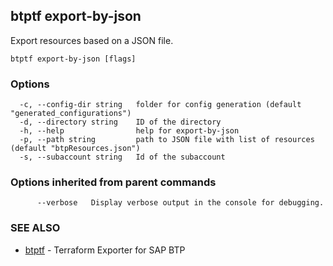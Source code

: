 ## btptf export-by-json

Export resources based on a JSON file.

```
btptf export-by-json [flags]
```

### Options

```
  -c, --config-dir string   folder for config generation (default "generated_configurations")
  -d, --directory string    ID of the directory
  -h, --help                help for export-by-json
  -p, --path string         path to JSON file with list of resources (default "btpResources.json")
  -s, --subaccount string   Id of the subaccount
```

### Options inherited from parent commands

```
      --verbose   Display verbose output in the console for debugging.
```

### SEE ALSO

* [btptf](btptf.md)	 - Terraform Exporter for SAP BTP

